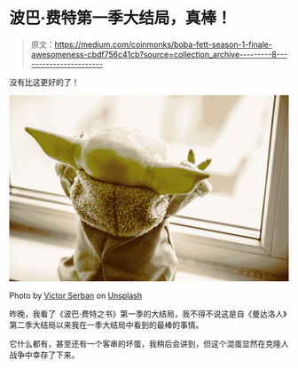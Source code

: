 # 波巴·费特第一季大结局，真棒！

> 原文：<https://medium.com/coinmonks/boba-fett-season-1-finale-awesomeness-cbdf756c41cb?source=collection_archive---------8----------------------->

没有比这更好的了！

![](img/a2a154c7a37b83c642c303f8e453e529.png)

Photo by [Victor Serban](https://unsplash.com/@victorserban?utm_source=medium&utm_medium=referral) on [Unsplash](https://unsplash.com?utm_source=medium&utm_medium=referral)

昨晚，我看了《波巴·费特之书》第一季的大结局，我不得不说这是自《曼达洛人》第二季大结局以来我在一季大结局中看到的最棒的事情。

它什么都有，甚至还有一个客串的坏蛋，我稍后会讲到，但这个混蛋显然在克隆人战争中幸存了下来。